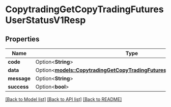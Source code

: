 # CopytradingGetCopyTradingFuturesUserStatusV1Resp

## Properties

Name | Type | Description | Notes
------------ | ------------- | ------------- | -------------
**code** | Option<**String**> |  | [optional]
**data** | Option<[**models::CopytradingGetCopyTradingFuturesUserStatusV1RespData**](CopytradingGetCopyTradingFuturesUserStatusV1Resp_data.md)> |  | [optional]
**message** | Option<**String**> |  | [optional]
**success** | Option<**bool**> |  | [optional]

[[Back to Model list]](../README.md#documentation-for-models) [[Back to API list]](../README.md#documentation-for-api-endpoints) [[Back to README]](../README.md)


